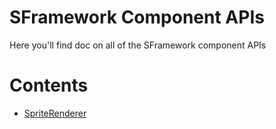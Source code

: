 # SFramework Component APIs
Here you'll find doc on all of the SFramework component APIs

# Contents
- [SpriteRenderer](https://github.com/mitchwadair/sidescroller-framework/blob/master/doc/API/Components/SpriteRenderer.md)
